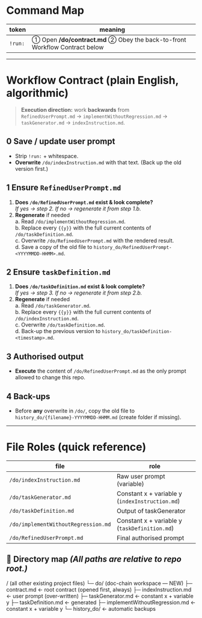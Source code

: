 <!-- DO-ROOT -->

# Command Map
| token   | meaning |
|---------|---------|
| `!run:` | ① Open **/do/contract.md** ② Obey the back-to-front Workflow Contract below |

---

# Workflow Contract (plain English, algorithmic)

> **Execution direction:** work **backwards** from  
> `RefinedUserPrompt.md` → `implementWithoutRegression.md` → `taskGenerator.md` → `indexInstruction.md`.

## 0 Save / update user prompt
* Strip `!run:` + whitespace.  
* **Overwrite** `/do/indexInstruction.md` with that text. (Back up the old version first.)

## 1 Ensure `RefinedUserPrompt.md`
1. **Does `/do/RefinedUserPrompt.md` exist & look complete?**  
   *If yes → step 2.  If no → regenerate it from step 1.b.*
2. **Regenerate** if needed  
   a. Read `/do/implementWithoutRegression.md`.  
   b. Replace every `{{y}}` with the full current contents of `/do/taskDefinition.md`.  
   c. Overwrite `/do/RefinedUserPrompt.md` with the rendered result.  
   d. Save a copy of the old file to `history_do/RefinedUserPrompt-<YYYYMMDD-HHMM>.md`.

## 2 Ensure `taskDefinition.md`
1. **Does `/do/taskDefinition.md` exist & look complete?**  
   *If yes → step 3.  If no → regenerate it from step 2.b.*
2. **Regenerate** if needed  
   a. Read `/do/taskGenerator.md`.  
   b. Replace every `{{y}}` with the full current contents of `/do/indexInstruction.md`.  
   c. Overwrite `/do/taskDefinition.md`.  
   d. Back-up the previous version to `history_do/taskDefinition-<timestamp>.md`.

## 3 Authorised output
* **Execute** the content of `/do/RefinedUserPrompt.md` as the only prompt allowed to change this repo.

## 4 Back-ups
* Before **any** overwrite in `/do/`, copy the old file to  
  `history_do/{filename}-YYYYMMDD-HHMM.md` (create folder if missing).

---

# File Roles (quick reference)

| file                                   | role |
|----------------------------------------|------|
| `/do/indexInstruction.md`              | Raw user prompt (variable) |
| `/do/taskGenerator.md`                 | Constant x + variable y (`indexInstruction.md`) |
| `/do/taskDefinition.md`                | Output of taskGenerator |
| `/do/implementWithoutRegression.md`    | Constant x + variable y (`taskDefinition.md`) |
| `/do/RefinedUserPrompt.md`             | Final authorised prompt |


## 📂 Directory map *(All paths are relative to repo root.)*

/                             (all other existing project files)
└─ do/                        (doc-chain workspace — NEW)
   ├─ contract.md             ← root contract (opened first, always)
   ├─ indexInstruction.md     ← user prompt (over-written)
   ├─ taskGenerator.md        ← constant x + variable y
   ├─ taskDefinition.md       ← generated
   ├─ implementWithoutRegression.md  ← constant x + variable y
   └─ history_do/             ← automatic backups